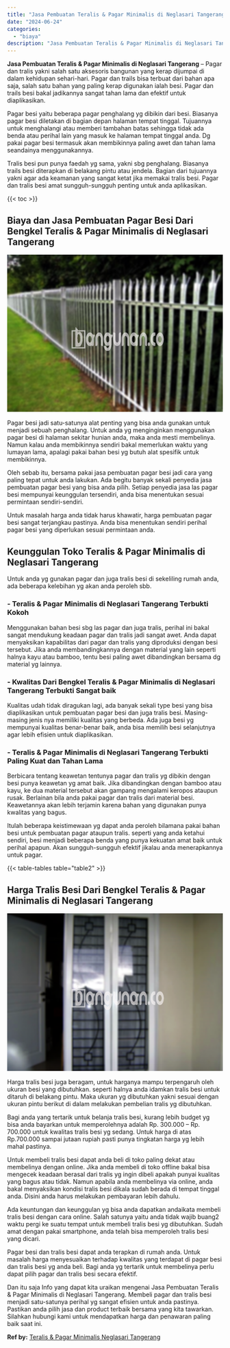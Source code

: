 ```yaml
---
title: "Jasa Pembuatan Teralis & Pagar Minimalis di Neglasari Tangerang"
date: "2024-06-24"
categories: 
  - "biaya"
description: "Jasa Pembuatan Teralis & Pagar Minimalis di Neglasari Tangerang. Dan itu saja Info yang dapat kita uraikan mengenai Jasa Pembuatan Teralis & Pagar Minimalis..."
---
```


**Jasa Pembuatan Teralis & Pagar Minimalis di Neglasari Tangerang** – Pagar dan tralis yakni salah satu aksesoris bangunan yang kerap dijumpai di dalam kehidupan sehari-hari. Pagar dan trails bisa terbuat dari bahan apa saja, salah satu bahan yang paling kerap digunakan ialah besi. Pagar dan trails besi bakal jadikannya sangat tahan lama dan efektif untuk diaplikasikan.

Pagar besi yaitu beberapa pagar penghalang yg dibikin dari besi. Biasanya pagar besi diletakan di bagian depan halaman tempat tinggal. Tujuannya untuk menghalangi atau memberi tambahan batas sehingga tidak ada benda atau perihal lain yang masuk ke halaman tempat tinggal anda. Dg pakai pagar besi termasuk akan membikinnya paling awet dan tahan lama seandainya menggunakannya.

Tralis besi pun punya faedah yg sama, yakni sbg penghalang. Biasanya trails besi diterapkan di belakang pintu atau jendela. Bagian dari tujuannya yakni agar ada keamanan yang sangat ketat jika memakai tralis besi. Pagar dan tralis besi amat sungguh-sungguh penting untuk anda aplikasikan.

{{< toc >}}

## Biaya dan Jasa Pembuatan Pagar Besi Dari Bengkel Teralis & Pagar Minimalis di Neglasari Tangerang

![Jasa Pembuatan Teralis & Pagar Minimalis di Neglasari Tangerang](/images/pagar-minimalis-murah-34.png)

Pagar besi jadi satu-satunya alat penting yang bisa anda gunakan untuk menjadi sebuah penghalang. Untuk anda yg menginginkan menggunakan pagar besi di halaman sekitar hunian anda, maka anda mesti membelinya. Namun kalau anda membikinnya sendiri bakal memerlukan waktu yang lumayan lama, apalagi pakai bahan besi yg butuh alat spesifik untuk membikinnya.

Oleh sebab itu, bersama pakai jasa pembuatan pagar besi jadi cara yang paling tepat untuk anda lakukan. Ada begitu banyak sekali penyedia jasa pembuatan pagar besi yang bisa anda pilih. Setiap penyedia jasa las pagar besi mempunyai keunggulan tersendiri, anda bisa menentukan sesuai permintaan sendiri-sendiri.

Untuk masalah harga anda tidak harus khawatir, harga pembuatan pagar besi sangat terjangkau pastinya. Anda bisa menentukan sendiri perihal pagar besi yang diperlukan sesuai permintaan anda.

## Keunggulan Toko Teralis & Pagar Minimalis di Neglasari Tangerang

Untuk anda yg gunakan pagar dan juga tralis besi di sekeliling rumah anda, ada beberapa kelebihan yg akan anda peroleh sbb.

### \- Teralis & Pagar Minimalis di Neglasari Tangerang Terbukti Kokoh

Menggunakan bahan besi sbg las pagar dan juga tralis, perihal ini bakal sangat mendukung keadaan pagar dan tralis jadi sangat awet. Anda dapat menyaksikan kapabilitas dari pagar dan tralis yang diproduksi dengan besi tersebut. Jika anda membandingkannya dengan material yang lain seperti halnya kayu atau bamboo, tentu besi paling awet dibandingkan bersama dg material yg lainnya.

### \- Kwalitas Dari Bengkel Teralis & Pagar Minimalis di Neglasari Tangerang Terbukti Sangat baik

Kualitas udah tidak diragukan lagi, ada banyak sekali type besi yang bisa diaplikasikan untuk pembuatan pagar besi dan juga tralis besi. Masing-masing jenis nya memiliki kualitas yang berbeda. Ada juga besi yg mempunyai kualitas benar-benar baik, anda bisa memilih besi selanjutnya agar lebih efisien untuk diaplikasikan.

### \- Teralis & Pagar Minimalis di Neglasari Tangerang Terbukti Paling Kuat dan Tahan Lama

Berbicara tentang keawetan tentunya pagar dan tralis yg dibikin dengan besi punya keawetan yg amat baik. Jika dibandingkan dengan bamboo atau kayu, ke dua material tersebut akan gampang mengalami keropos ataupun rusak. Berlainan bila anda pakai pagar dan tralis dari material besi. Keawetannya akan lebih terjamin karena bahan yang digunakan punya kwalitas yang bagus.

Itulah beberapa keistimewaan yg dapat anda peroleh bilamana pakai bahan besi untuk pembuatan pagar ataupun tralis. seperti yang anda ketahui sendiri, besi menjadi beberapa benda yang punya kekuatan amat baik untuk perihal apapun. Akan sungguh-sungguh efektif jikalau anda menerapkannya untuk pagar.

{{< table-tables table="table2" >}}

## Harga Tralis Besi Dari Bengkel Teralis & Pagar Minimalis di Neglasari Tangerang

![Jasa Pembuatan Teralis & Pagar Minimalis di Neglasari Tangerang](/images/teralis-minimalis-murah-03.png)

Harga tralis besi juga beragam, untuk harganya mampu terpengaruh oleh ukuran besi yang dibutuhkan. seperti halnya anda idamkan tralis besi untuk ditaruh di belakang pintu. Maka ukuran yg dibutuhkan yakni sesuai dengan ukuran pintu berikut di dalam melakukan pembelian tralis yg dibutuhkan.

Bagi anda yang tertarik untuk belanja tralis besi, kurang lebih budget yg bisa anda bayarkan untuk memperolehnya adalah Rp. 300.000 – Rp. 700.000 untuk kwalitas tralis besi yg sedang. Untuk harga di atas Rp.700.000 sampai jutaan rupiah pasti punya tingkatan harga yg lebih mahal pastinya.

Untuk membeli tralis besi dapat anda beli di toko paling dekat atau membelinya dengan online. Jika anda membeli di toko offline bakal bisa mengecek keadaan berasal dari tralis yg ingin dibeli apakah punyai kualitas yang bagus atau tidak. Namun apabila anda membelinya via online, anda bakal menyaksikan kondisi tralis besi dikala sudah berada di tempat tinggal anda. Disini anda harus melakukan pembayaran lebih dahulu.

Ada keuntungan dan keunggulan yg bisa anda dapatkan andaikata membeli tralis besi dengan cara online. Salah satunya yaitu anda tidak wajib buang2 waktu pergi ke suatu tempat untuk membeli tralis besi yg dibutuhkan. Sudah amat dengan pakai smartphone, anda telah bisa memperoleh tralis besi yang dicari.

Pagar besi dan tralis besi dapat anda terapkan di rumah anda. Untuk masalah harga menyesuaikan terhadap kwalitas yang terdapat di pagar besi dan tralis besi yg anda beli. Bagi anda yg tertarik untuk membelinya perlu dapat pilih pagar dan tralis besi secara efektif.

Dan itu saja Info yang dapat kita uraikan mengenai Jasa Pembuatan Teralis & Pagar Minimalis di Neglasari Tangerang. Membeli pagar dan tralis besi menjadi satu-satunya perihal yg sangat efisien untuk anda pastinya. Pastikan anda pilih jasa dan product terbaik bersama yang kita tawarkan. Silahkan hubungi kami untuk mendapatkan harga dan penawaran paling baik saat ini.

**Ref by:** [Teralis & Pagar Minimalis Neglasari Tangerang](https://id.wikipedia.org/wiki/Teralis)
